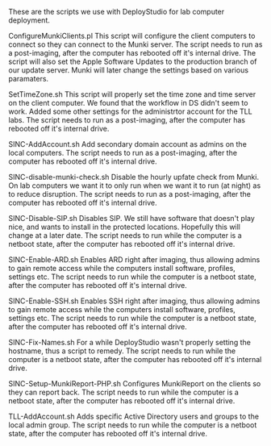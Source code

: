 
These are the scripts we use with DeployStudio for lab computer deployment.

ConfigureMunkiClients.pl
  This script will configure the client computers to connect so they can connect to the Munki server. The script needs to run as a post-imaging, after the computer has rebooted off it's internal drive.
  The script will also set the Apple Software Updates to the production branch of our update server. Munki will later change the settings based on various paramaters.


SetTimeZone.sh
  This script will properly set the time zone and time server on the client computer. We found that the workflow in DS didn't seem to work. Added some other settings for the administrtor account for the TLL labs. The script needs to run as a post-imaging, after the computer has rebooted off it's internal drive.


SINC-AddAccount.sh
  Add secondary domain account as admins on the local computers. The script needs to run as a post-imaging, after the computer has rebooted off it's internal drive.


SINC-disable-munki-check.sh
  Disable the hourly upfate check from Munki. On lab computers we want it to only run when we want it to run (at night) as to reduce disruption. The script needs to run as a post-imaging, after the computer has rebooted off it's internal drive.
  
  
SINC-Disable-SIP.sh
  Disables SIP. We still have software that doesn't play nice, and wants to install in the protected locations. Hopefully this will change at a later date. The script needs to run while the computer is a netboot state, after the computer has rebooted off it's internal drive.


SINC-Enable-ARD.sh
  Enables ARD right after imaging, thus allowing admins to gain remote access while the computers install software, profiles, settings etc. The script needs to run while the computer is a netboot state, after the computer has rebooted off it's internal drive.


SINC-Enable-SSH.sh
  Enables SSH right after imaging, thus allowing admins to gain remote access while the computers install software, profiles, settings etc. The script needs to run while the computer is a netboot state, after the computer has rebooted off it's internal drive.


SINC-Fix-Names.sh
  For a while DeployStudio wasn't properly setting the hostname, thus a script to remedy. The script needs to run while the computer is a netboot state, after the computer has rebooted off it's internal drive.


SINC-Setup-MunkiReport-PHP.sh
  Configures MunkiReport on the clients so they can report back. The script needs to run while the computer is a netboot state, after the computer has rebooted off it's internal drive.


TLL-AddAccount.sh
  Adds specific Active Directory users and groups to the local admin group. The script needs to run while the computer is a netboot state, after the computer has rebooted off it's internal drive.
